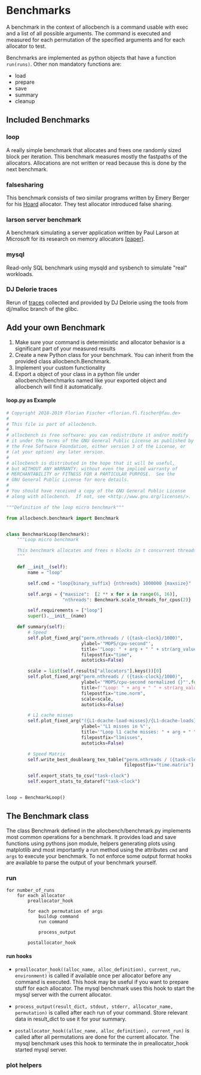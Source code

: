 # Benchmarks

A benchmark in the context of allocbench is a command usable with exec and a
list of all possible arguments. The command is executed and measured for each
permutation of the specified arguments and for each allocator to test.

Benchmarks are implemented as python objects that have a function `run(runs)`.
Other non mandatory functions are:

* load
* prepare
* save
* summary
* cleanup

## Included Benchmarks

### loop

A really simple benchmark that allocates and frees one randomly sized block per
iteration. This benchmark measures mostly the fastpaths of the allocators.
Allocations are not written or read because this is done by the next benchmark.

### falsesharing

This benchmark consists of two similar programs written by Emery Berger for
his [Hoard](https://github.com/emeryberger/Hoard/tree/master/benchmarks) allocator.
They test allocator introduced false sharing.

### larson server benchmark

A benchmark simulating a server application written by Paul Larson at
Microsoft for its research on memory allocators [[paper]](https://dl.acm.org/citation.cfm?id=286880).

### mysql

Read-only SQL benchmark using mysqld and sysbench to simulate "real" workloads.

### DJ Delorie traces

Rerun of [traces](http://www.delorie.com/malloc/) collected and provided by DJ
Delorie using the tools from dj/malloc branch of the glibc.

## Add your own Benchmark

1. Make sure your command is deterministic and allocator behavior is a significant
	part of your measured results
2. Create a new Python class for your benchmark. You can inherit from the
	provided class allocbench.Benchmark.
3. Implement your custom functionality
4. Export a object of your class in a python file under allocbench/benchmarks named
	like your exported object and allocbench will find it automatically.

#### loop.py as Example

```python
# Copyright 2018-2019 Florian Fischer <florian.fl.fischer@fau.de>
#
# This file is part of allocbench.
#
# allocbench is free software: you can redistribute it and/or modify
# it under the terms of the GNU General Public License as published by
# the Free Software Foundation, either version 3 of the License, or
# (at your option) any later version.
#
# allocbench is distributed in the hope that it will be useful,
# but WITHOUT ANY WARRANTY; without even the implied warranty of
# MERCHANTABILITY or FITNESS FOR A PARTICULAR PURPOSE.  See the
# GNU General Public License for more details.
#
# You should have received a copy of the GNU General Public License
# along with allocbench.  If not, see <http://www.gnu.org/licenses/>.

"""Definition of the loop micro benchmark"""

from allocbench.benchmark import Benchmark


class BenchmarkLoop(Benchmark):
    """Loop micro benchmark

    This benchmark allocates and frees n blocks in t concurrent threads.
    """

    def __init__(self):
        name = "loop"

        self.cmd = "loop{binary_suffix} {nthreads} 1000000 {maxsize}"

        self.args = {"maxsize":  [2 ** x for x in range(6, 16)],
                     "nthreads": Benchmark.scale_threads_for_cpus(2)}

        self.requirements = ["loop"]
        super().__init__(name)

    def summary(self):
        # Speed
        self.plot_fixed_arg("perm.nthreads / ({task-clock}/1000)",
                            ylabel='"MOPS/cpu-second"',
                            title='"Loop: " + arg + " " + str(arg_value)',
                            filepostfix="time",
                            autoticks=False)

        scale = list(self.results["allocators"].keys())[0]
        self.plot_fixed_arg("perm.nthreads / ({task-clock}/1000)",
                            ylabel='"MOPS/cpu-second normalized {}"'.format(scale),
                            title=f'"Loop: " + arg + " " + str(arg_value) + " normalized {scale}"',
                            filepostfix="time.norm",
                            scale=scale,
                            autoticks=False)

        # L1 cache misses
        self.plot_fixed_arg("({L1-dcache-load-misses}/{L1-dcache-loads})*100",
                            ylabel='"L1 misses in %"',
                            title='"Loop l1 cache misses: " + arg + " " + str(arg_value)',
                            filepostfix="l1misses",
                            autoticks=False)

        # Speed Matrix
        self.write_best_doublearg_tex_table("perm.nthreads / ({task-clock}/1000)",
                                            filepostfix="time.matrix")

        self.export_stats_to_csv("task-clock")
        self.export_stats_to_dataref("task-clock")


loop = BenchmarkLoop()
```

## The Benchmark class

The class Benchmark defined in the allocbench/benchmark.py implements most
common operations for a benchmark.
It provides load and save functions using pythons json module,
helpers generating plots using matplotlib and most importantly a run method using
the attributes `cmd` and `args` to execute your benchmark. To not enforce some
output format hooks are available to parse the output of your benchmark yourself.

### run

```
for number_of_runs
	for each allocator
		preallocator_hook

		for each permutation of args
			buildup command
			run command

			process_output

		postallocator_hook
```

#### run hooks

* `preallocator_hook((alloc_name, alloc_definition), current_run, environment)` is called
	if available once per allocator before any command is executed. This hook may
	be useful if you want to prepare stuff for each allocator. The mysql benchmark
	uses this hook to start the mysql server with the current allocator.

* `process_output(result_dict, stdout, stderr, allocator_name, permutation)`
	is called after each run of your command. Store relevant data in result_dict
	to use it for your summary.

* `postallocator_hook((alloc_name, alloc_definition), current_run)`
	is called after all permutations are done for the current allocator.
	The mysql benchmark uses this hook to terminate the in preallocator_hook started
	mysql server.

### plot helpers
